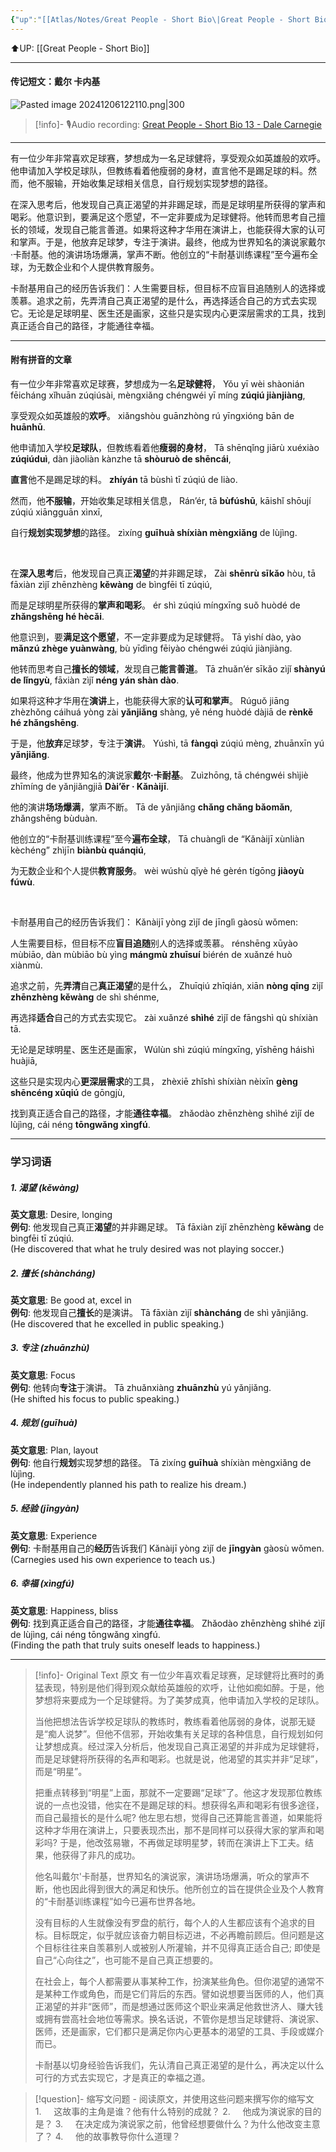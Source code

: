 ```yaml
---
{"up":"[[Atlas/Notes/Great People - Short Bio\|Great People - Short Bio]]","dg-publish":true,"permalink":"/atlas/notes/great-people-short-bio-13-dale-carnegie/","dgPassFrontmatter":true}
---
```


⬆️UP: [[Great People - Short Bio]]

---
#### 传记短文：戴尔 卡内基

![Pasted image 20241206122110.png|300](/img/user/Atlas/Utilities/Images/Pasted%20image%2020241206122110.png)

> [!info]- 🎙️Audio recording: [Great People - Short Bio 13 - Dale Carnegie](https://drive.google.com/file/d/1ovzg2Q18TjynrPeGdB5BrP2vClq4Lbiy/view?usp=drive_link)

---

有一位少年非常喜欢足球赛，梦想成为一名足球健将，享受观众如英雄般的欢呼。他申请加入学校足球队，但教练看着他瘦弱的身材，直言他不是踢足球的料。然而，他不服输，开始收集足球相关信息，自行规划实现梦想的路径。

在深入思考后，他发现自己真正渴望的并非踢足球，而是足球明星所获得的掌声和喝彩。他意识到，要满足这个愿望，不一定非要成为足球健将。他转而思考自己擅长的领域，发现自己能言善道。如果将这种才华用在演讲上，也能获得大家的认可和掌声。于是，他放弃足球梦，专注于演讲。最终，他成为世界知名的演说家戴尔·卡耐基。他的演讲场场爆满，掌声不断。他创立的“卡耐基训练课程”至今遍布全球，为无数企业和个人提供教育服务。

卡耐基用自己的经历告诉我们：人生需要目标，但目标不应盲目追随别人的选择或羡慕。追求之前，先弄清自己真正渴望的是什么，再选择适合自己的方式去实现它。无论是足球明星、医生还是画家，这些只是实现内心更深层需求的工具，找到真正适合自己的路径，才能通往幸福。

---
#### 附有拼音的文章

有一位少年非常喜欢足球赛，梦想成为一名**足球健将**，
Yǒu yī wèi shàonián fēicháng xǐhuān zúqiúsài, mèngxiǎng chéngwéi yī míng **zúqiú jiànjiàng**, 

享受观众如英雄般的**欢呼**。
xiǎngshòu guānzhòng rú yīngxióng bān de **huānhū**. 

他申请加入学校**足球队**，但教练看着他**瘦弱的身材**，
Tā shēnqǐng jiārù xuéxiào **zúqiúduì**, dàn jiàoliàn kànzhe tā **shòuruò de shēncái**, 

**直言**他不是踢足球的料。
**zhíyán** tā bùshì tī zúqiú de liào. 

然而，他**不服输**，开始收集足球相关信息，
Rán’ér, tā **bùfúshū**, kāishǐ shōují zúqiú xiāngguān xìnxī, 

自行**规划实现梦想**的路径。
zìxíng **guīhuà shíxiàn mèngxiǎng** de lùjìng.

<br>

在**深入思考**后，他发现自己真正**渴望**的并非踢足球，
Zài **shēnrù sīkǎo** hòu, tā fāxiàn zìjǐ zhēnzhèng **kěwàng** de bìngfēi tī zúqiú, 

而是足球明星所获得的**掌声和喝彩**。
ér shì zúqiú míngxīng suǒ huòdé de **zhǎngshēng hé hècǎi**. 

他意识到，要**满足这个愿望**，不一定非要成为足球健将。
Tā yìshí dào, yào **mǎnzú zhège yuànwàng**, bù yīdìng fēiyào chéngwéi zúqiú jiànjiàng. 

他转而思考自己**擅长的领域**，发现自己**能言善道**。
Tā zhuǎn’ér sīkǎo zìjǐ **shànyú de lǐngyù**, fāxiàn zìjǐ **néng yán shàn dào**. 

如果将这种才华用在**演讲**上，也能获得大家的**认可和掌声**。
Rúguǒ jiāng zhèzhǒng cáihuá yòng zài **yǎnjiǎng** shàng, yě néng huòdé dàjiā de **rènkě hé zhǎngshēng**. 

于是，他**放弃**足球梦，专注于**演讲**。
Yúshì, tā **fàngqì** zúqiú mèng, zhuānxīn yú **yǎnjiǎng**.

最终，他成为世界知名的演说家**戴尔·卡耐基**。
Zuìzhōng, tā chéngwéi shìjiè zhīmíng de yǎnjiǎngjiā **Dài’ěr · Kǎnàijī**. 

他的演讲**场场爆满**，掌声不断。
Tā de yǎnjiǎng **chǎng chǎng bǎomǎn**, zhǎngshēng bùduàn. 

他创立的“卡耐基训练课程”至今**遍布全球**，
Tā chuànglì de “Kǎnàijī xùnliàn kèchéng” zhìjīn **biànbù quánqiú**, 

为无数企业和个人提供**教育服务**。
wèi wúshù qǐyè hé gèrén tígōng **jiàoyù fúwù**.

<br>

卡耐基用自己的经历告诉我们：
Kǎnàijī yòng zìjǐ de jīnglì gàosù wǒmen: 

人生需要目标，但目标不应**盲目追随**别人的选择或羡慕。
rénshēng xūyào mùbiāo, dàn mùbiāo bù yìng **mángmù zhuīsuí** biérén de xuǎnzé huò xiànmù. 

追求之前，先**弄清**自己**真正渴望**的是什么，
Zhuīqiú zhīqián, xiān **nòng qīng** zìjǐ **zhēnzhèng kěwàng** de shì shénme, 

再选择**适合**自己的方式去实现它。
zài xuǎnzé **shìhé** zìjǐ de fāngshì qù shíxiàn tā. 

无论是足球明星、医生还是画家，
Wúlùn shì zúqiú míngxīng, yīshēng háishì huàjiā, 

这些只是实现内心**更深层需求**的工具，
zhèxiē zhǐshì shíxiàn nèixīn **gèng shēncéng xūqiú** de gōngjù, 

找到真正适合自己的路径，才能**通往幸福**。
zhǎodào zhēnzhèng shìhé zìjǐ de lùjìng, cái néng **tōngwǎng xìngfú**.


---

### 学习词语

##### 1. **渴望 (kěwàng)**
**英文意思**: Desire, longing  
**例句**: 他发现自己真正**渴望**的并非踢足球。
Tā fāxiàn zìjǐ zhēnzhèng **kěwàng** de bìngfēi tī zúqiú.  
(He discovered that what he truly desired was not playing soccer.)

##### 2. **擅长 (shàncháng)**
**英文意思**: Be good at, excel in  
**例句**: 他发现自己**擅长**的是演讲。
Tā fāxiàn zìjǐ **shàncháng** de shì yǎnjiǎng.  
(He discovered that he excelled in public speaking.)

##### 3. **专注 (zhuānzhù)**
**英文意思**: Focus  
**例句**: 他转向**专注**于演讲。
Tā zhuǎnxiàng **zhuānzhù** yú yǎnjiǎng.  
(He shifted his focus to public speaking.)

##### 4. **规划 (guīhuà)**
**英文意思**: Plan, layout  
**例句**: 他自行**规划**实现梦想的路径。
Tā zìxíng **guīhuà** shíxiàn mèngxiǎng de lùjìng.  
(He independently planned his path to realize his dream.)

##### 5. **经验 (jīngyàn)**
**英文意思**: Experience  
**例句**: 卡耐基用自己的**经历**告诉我们
Kǎnàijī yòng zìjǐ de **jīngyàn** gàosù wǒmen.  
(Carnegies used his own experience to teach us.)

##### 6. **幸福 (xìngfú)**
**英文意思**: Happiness, bliss  
**例句**: 找到真正适合自己的路径，才能**通往幸福**。
Zhǎodào zhēnzhèng shìhé zìjǐ de lùjìng, cái néng tōngwǎng xìngfú.  
(Finding the path that truly suits oneself leads to happiness.)


---

> [!info]- Original Text 原文
> 有一位少年喜欢看足球赛，足球健将比赛时的勇猛表现，特别是他们得到观众献给英雄般的欢呼，让他如痴如醉。于是，他梦想将来要成为一个足球健将。为了美梦成真，他申请加入学校的足球队。
> 
> 当他把想法告诉学校足球队的教练时，教练看着他孱弱的身体，说那无疑是“痴人说梦”。但他不信邪，开始收集有关足球的各种信息，自行规划如何让梦想成真。经过深入分析后，他发现自己真正渴望的并非成为足球健将，而是足球健将所获得的名声和喝彩。也就是说，他渴望的其实并非“足球”，而是“明星”。
> 
> 把重点转移到“明星”上面，那就不一定要踢“足球”了。他这才发现那位教练说的一点也没错，他实在不是踢足球的料。想获得名声和喝彩有很多途径，而自己最擅长的是什么呢? 他左思右想，觉得自己还算能言善道，如果能将这种才华用在演讲上，只要表现杰出，那不是同样可以获得大家的掌声和喝彩吗? 于是，他改弦易辙，不再做足球明星梦，转而在演讲上下工夫。结果，他获得了非凡的成功。
> 
> 他名叫戴尔'卡耐基，世界知名的演说家，演讲场场爆满，听众的掌声不断，他也因此得到很大的满足和快乐。他所创立的旨在提供企业及个人教育的“卡耐基训练课程”如今已遍布世界各地。
> 
> 没有目标的人生就像没有罗盘的航行，每个人的人生都应该有个追求的目标。目标既定，似乎就应该奋力朝目标迈进，不必再瞻前顾后。但问题是这个目标往往来自羡慕别人或被别人所灌输，并不见得真正适合自己; 即使是自己“心向往之”，也可能不是自己真正想要的。
> 
> 在社会上，每个人都需要从事某种工作，扮演某些角色。但你渴望的通常不是某种工作或角色，而是它们背后的东西。譬如说想要当医师的人，他们真正渴望的并非“医师”，而是想通过医师这个职业来满足他救世济人、赚大钱或拥有尝高社会地位等需求。换名话说，不管你是想当足球健将、演说家、医师，还是画家，它们都只是满足你内心更基本的渴望的工具、手段或媒介而已。
> 
> 卡耐基以切身经验告诉我们，先认清自己真正渴望的是什么，再决定以什么可行的方式去实现它，才是真正的幸福之道。


> [!question]- 缩写文问题 - 阅读原文，并使用这些问题来撰写你的缩写文
> 1.     这故事的主角是谁？他有什么特别的成就？
> 2.     他成为演说家的目的是？
> 3.     在决定成为演说家之前，他曾经想要做什么？为什么他改变主意了？
> 4.     他的故事教导你什么道理？

